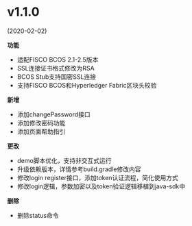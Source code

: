 # v1.1.0
(2020-02-02)

**功能**

- 适配FISCO BCOS 2.1-2.5版本
- SSL连接证书格式修改为RSA
- BCOS Stub支持国密SSL连接
- 支持FISCO BCOS和Hyperledger Fabric区块头校验

**新增**

- 添加changePassword接口
- 添加修改密码功能
- 添加页面帮助指引

**更改**

- demo脚本优化，支持非交互式运行
- 升级依赖版本，详情参考build.gradle修改内容
- 修改login register接口，添加token认证流程，简化使用方式
- 修改login逻辑，参数加密以及token验证逻辑移植到java-sdk中

**删除**

- 删除status命令
